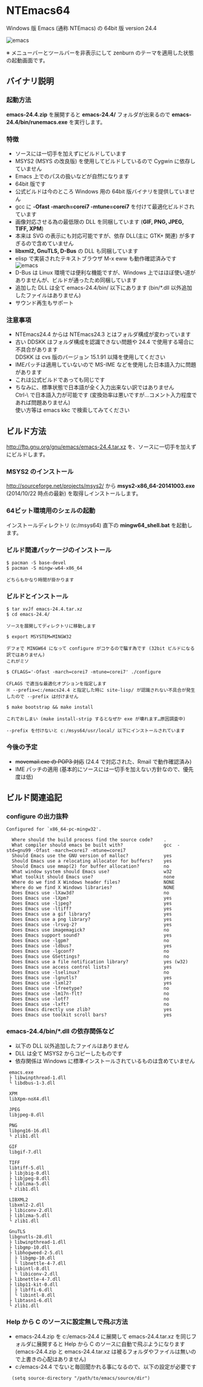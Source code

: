 NTEmacs64
=========

Windows 版 Emacs (通称 NTEmacs) の 64bit 版 version 24.4

![emacs](app.png)

※ メニューバーとツールバーを非表示にして zenburn のテーマを適用した状態の起動画面です。

バイナリ説明
------------

### 起動方法
**emacs-24.4.zip** を展開すると **emacs-24.4/** フォルダが出来るので **emacs-24.4/bin/runemacs.exe** を実行します。

### 特徴
* ソースには一切手を加えずにビルドしています
* MSYS2 (MSYS の改良版) を使用してビルドしているので Cygwin に依存していません
 * Emacs 上でのパスの扱いなどが自然になります
* 64bit 版です
 * 公式ビルドは今のところ Windows 用の 64bit 版バイナリを提供していません
* gcc に **-Ofast -march=corei7 -mtune=corei7** を付けて最適化ビルドされています
* 画像対応させる為の最低限の DLL を同梱しています (**GIF, PNG, JPEG, TIFF, XPM**)
 * 本来は SVG の表示にも対応可能ですが、依存 DLL(主に GTK+ 関連) が多すぎるので含めていません
* **libxml2, GnuTLS, D-Bus** の DLL も同梱しています
 * elisp で実装されたテキストブラウザ M-x eww も動作確認済みです
   ![emacs](app_eww.png)
 * D-Bus は Linux 環境では便利な機能ですが、Windows 上ではほぼ使い道がありませんが、ビルドが通ったため同梱しています
 * 追加した DLL は全て emacs-24.4/bin/ 以下にあります (bin/*.dll 以外追加したファイルはありません)
* サウンド再生もサポート

### 注意事項
* NTEmacs24.4 からは NTEmacs24.3 とはフォルダ構成が変わっています
 * 古い DDSKK はフォルダ構成を認識できない問題や 24.4 で使用する場合に不具合があります  
DDSKK は cvs 版のバージョン 15.1.91 以降を使用してください
* IMEパッチは適用していないので MS-IME などを使用した日本語入力に問題があります
 * これは公式ビルドであっても同じです
 * ちなみに、標準状態で日本語が全く入力出来ない訳ではありません  
Ctrl-\ で日本語入力が可能です (変換効率は悪いですが…コメント入力程度であれば問題ありません)  
使い方等は emacs kkc で検索してみてください

ビルド方法
----------

<http://ftp.gnu.org/gnu/emacs/emacs-24.4.tar.xz>
を、ソースに一切手を加えずにビルドします。

### MSYS2 のインストール
<http://sourceforge.net/projects/msys2/>
から **msys2-x86_64-20141003.exe** (2014/10/22 時点の最新) を取得しインストールします。

### 64ビット環境用のシェルの起動
インストールディレクトリ (c:/msys64) 直下の **mingw64_shell.bat** を起動します。

### ビルド関連パッケージのインストール
    $ pacman -S base-devel
    $ pacman -S mingw-w64-x86_64

    どちらもかなり時間が掛かります

### ビルドとインストール
    $ tar xvJf emacs-24.4.tar.xz
    $ cd emacs-24.4/

    ソースを展開してディレクトリに移動します

    $ export MSYSTEM=MINGW32

    デフォで MINGW64 になって configure がコケるので騙す為です (32bit ビルドになる訳ではありません)
    これがミソ

    $ CFLAGS='-Ofast -march=corei7 -mtune=corei7' ./configure

    CFLAGS で適当な最適化オプションを指定します
    ※ --prefix=c:/emacs24.4 と指定した時に site-lisp/ が認識されない不具合が発生したので --prefix は付けません

    $ make bootstrap && make install

    これでおしまい (make install-strip するとなぜか exe が壊れます…原因調査中)
    
    --prefix を付けないと c:/msys64/usr/local/ 以下にインストールされています

### 今後の予定
* ~~movemail.exe の POP3 対応~~ (24.4 で対応された、Rmail で動作確認済み)
* IME パッチの適用 (基本的にソースには一切手を加えない方針なので、優先度は低)

ビルド関連追記
--------------

### configure の出力抜粋
    Configured for `x86_64-pc-mingw32'.
    
      Where should the build process find the source code?    .
      What compiler should emacs be built with?               gcc  -std=gnu99 -Ofast -march=corei7 -mtune=corei7
      Should Emacs use the GNU version of malloc?             yes
      Should Emacs use a relocating allocator for buffers?    yes
      Should Emacs use mmap(2) for buffer allocation?         no
      What window system should Emacs use?                    w32
      What toolkit should Emacs use?                          none
      Where do we find X Windows header files?                NONE
      Where do we find X Windows libraries?                   NONE
      Does Emacs use -lXaw3d?                                 no
      Does Emacs use -lXpm?                                   yes
      Does Emacs use -ljpeg?                                  yes
      Does Emacs use -ltiff?                                  yes
      Does Emacs use a gif library?                           yes
      Does Emacs use a png library?                           yes
      Does Emacs use -lrsvg-2?                                yes
      Does Emacs use imagemagick?                             no
      Does Emacs support sound?                               yes
      Does Emacs use -lgpm?                                   no
      Does Emacs use -ldbus?                                  yes
      Does Emacs use -lgconf?                                 no
      Does Emacs use GSettings?                               no
      Does Emacs use a file notification library?             yes (w32)
      Does Emacs use access control lists?                    yes
      Does Emacs use -lselinux?                               no
      Does Emacs use -lgnutls?                                yes
      Does Emacs use -lxml2?                                  yes
      Does Emacs use -lfreetype?                              no
      Does Emacs use -lm17n-flt?                              no
      Does Emacs use -lotf?                                   no
      Does Emacs use -lxft?                                   no
      Does Emacs directly use zlib?                           yes
      Does Emacs use toolkit scroll bars?                     yes

### emacs-24.4/bin/*.dll の依存関係など
* 以下の DLL 以外追加したファイルはありません
* DLL は全て MSYS2 からコピーしたものです
* 依存関係は Windows に標準インストールされているものは含めていません
```
 emacs.exe
 ├ libwinpthread-1.dll
 └ libdbus-1-3.dll
 
 XPM
 libXpm-noX4.dll
 
 JPEG
 libjpeg-8.dll
 
 PNG
 libpng16-16.dll
 └ zlib1.dll
 
 GIF
 libgif-7.dll
 
 TIFF
 libtiff-5.dll
 ├ libjbig-0.dll
 ├ libjpeg-8.dll
 ├ liblzma-5.dll
 └ zlib1.dll
 
 LIBXML2
 libxml2-2.dll
 ├ libiconv-2.dll
 ├ liblzma-5.dll
 └ zlib1.dll
 
 GnuTLS
 libgnutls-28.dll
 ├ libwinpthread-1.dll
 ├ libgmp-10.dll
 ├ libhogweed-2-5.dll
 │ ├ libgmp-10.dll
 │ └ libnettle-4-7.dll
 ├ libintl-8.dll
 │ └ libiconv-2.dll
 ├ libnettle-4-7.dll
 ├ libp11-kit-0.dll
 │ ├ libffi-6.dll
 │ └ libintl-8.dll
 ├ libtasn1-6.dll
 └ zlib1.dll
```

### Help から C のソースに設定無しで飛ぶ方法
* emacs-24.4.zip を c:/emacs-24.4 に展開して emacs-24.4.tar.xz を同じフォルダに展開すると
Help から C のソースに自動で飛ぶようになります
(emacs-24.4.zip と emacs-24.4.tar.xz は被るフォルダやファイルは無いので上書きの心配はありません)
 * c:/emacs-24.4 でないと毎回聞かれる事になるので、以下の設定が必要です
  ```emacs-lisp
    (setq source-directory "/path/to/emacs/source/dir")
  ```
